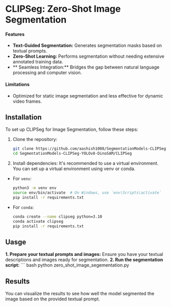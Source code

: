 # CLIPSeg: Zero-Shot Image Segmentation

#### Features
- **Text-Guided Segmentation:** Generates segmentation masks based on textual prompts.
- **Zero-Shot Learning:** Performs segmentation without needing extensive annotated training data.
- ** Seamless Integration:** Bridges the gap between natural language processing and computer vision.
#### Limitations
- Optimized for static image segmentation and less effective for dynamic video frames.

## Installation
To set up CLIPSeg for Image Segmentation, follow these steps:

1. Clone the repository:
   ``` bash
   git clone https://github.com/aashish1008/SegmentationModels-CLIPSeg-YOLOv8-DinoSAM.git
   cd SegmentationModels-CLIPSeg-YOLOv8-DinoSAM/CLIPSeg
2. Install dependencies:
   It's recommended to use a virtual environment. You can set up a virtual environment using venv or conda.
  - For `venv`:
     ``` bash
     python3 -m venv env
     source env/bin/activate  # On Windows, use `env\Scripts\activate`
     pip install -r requirements.txt

  - For `conda`:
    ``` bash
    conda create --name clipseg python=3.10
    conda activate clipseg
    pip install -r requirements.txt

## Uasge

**1. Prepare your textual prompts and images:**
  Ensure you have your textual descriptions and images ready for segmentation.
**2. Run the segmentation script:**
    ``` bash
    python zero_shot_image_segementation.py

## Results
You can visualize the results to see how well the model segmented the image based on the provided textual prompt.

